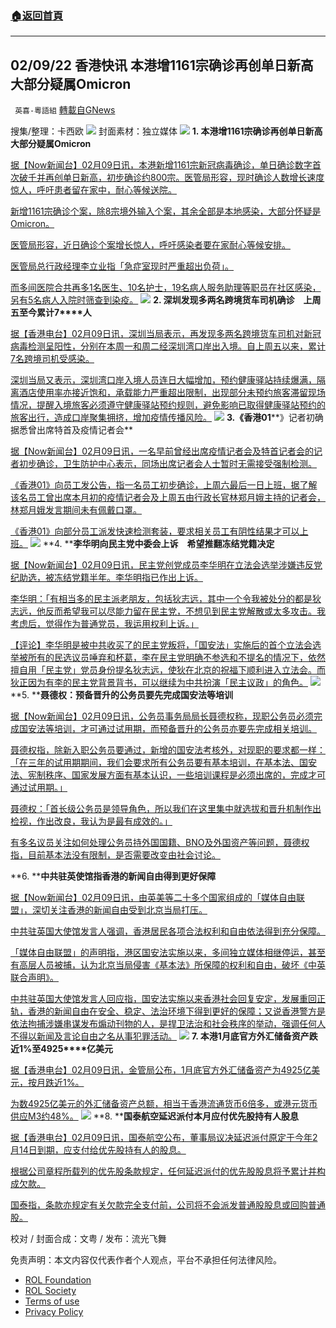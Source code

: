 ###  [:house:返回首頁](https://github.com/ourhimalayas/txt)
---


## 02/09/22 香港快讯 本港增1161宗确诊再创单日新高　大部分疑属Omicron
` 英喜-粵語組` [轉載自GNews](https://gnews.org/zh-hans/1980049/)

搜集/整理：卡西欧
![](https://assets.gnews.org/wp-content/uploads/2022/02/0209fenmian.jpg)
封面素材：独立媒体
![](https://assets.gnews.org/wp-content/uploads/2022/02/2022-02-09-1.png)
**1. ****本港增****1161****宗确诊再创单日新高　大部分疑属****Omicron**

[据【Now新闻台】02月09日讯，本港新增1161宗新冠病毒确诊，单日确诊数字首次破千并再创单日新高，初步确诊约800宗。医管局形容，现时确诊人数增长速度惊人，呼吁患者留在家中，耐心等候送院。](https://news.now.com/home/local/player?newsId=465903)

[新增1161宗确诊个案，除8宗境外输入个案，其余全部是本地感染，大部分怀疑是Omicron。](https://news.now.com/home/local/player?newsId=465903)

[医管局形容，近日确诊个案增长惊人，呼吁感染者要在家耐心等候安排。](https://news.now.com/home/local/player?newsId=465903)

[医管局总行政经理李立业指「急症室现时严重超出负荷」。](https://news.now.com/home/local/player?newsId=465903)

[而多间医院合共再多1名医生、10名护士，19名病人服务助理等职员在社区感染，另有5名病人入院时筛查到染疫。](https://news.now.com/home/local/player?newsId=465903)
![](https://assets.gnews.org/wp-content/uploads/2022/02/2022-02-09-2.png)
**2. ****深圳发现多两名跨境货车司机确诊　上周五至今累计****7****人**

[据【香港电台】02月09日讯，深圳当局表示，再发现多两名跨境货车司机对新冠病毒检测呈阳性，分别在本周一和周二经深圳湾口岸出入境。自上周五以来，累计7名跨境司机受感染。](https://news.rthk.hk/rthk/ch/component/k2/1632771-20220209.htm?spTabChangeable=0)

[深圳当局又表示，深圳湾口岸入境人员连日大幅增加，预约健康驿站持续爆满，隔离酒店使用率亦接近饱和，承载能力严重超出限制，出现部分未预约旅客滞留现场情况，提醒入境旅客必须遵守健康驿站预约规则，避免影响已取得健康驿站预约的旅客出行，造成口岸聚集拥挤，增加疫情传播风险。](https://news.rthk.hk/rthk/ch/component/k2/1632771-20220209.htm?spTabChangeable=0)
![](https://assets.gnews.org/wp-content/uploads/2022/02/2022-02-09-3.png)
**3.****《香港****01****》记者初确　据悉曾出席特首及疫情记者会**

[据【Now新闻台】02月09日讯，一名早前曾经出席疫情记者会及特首记者会的记者初步确诊，卫生防护中心表示，同场出席记者会人士暂时无需接受强制检测。](https://news.now.com/home/local/player?newsId=465897)

[《香港01》向员工发公告，指一名员工初步确诊，上周六最后一日上班，据了解该名员工曾出席本月初的疫情记者会及上周五由行政长官林郑月娥主持的记者会，林郑月娥发言期间未有佩戴口罩。](https://news.now.com/home/local/player?newsId=465897)

[《香港01》向部分员工派发快速检测套装，要求相关员工有阴性结果才可以上班。](https://news.now.com/home/local/player?newsId=465897)
![](https://assets.gnews.org/wp-content/uploads/2022/02/2022-02-09-4.png)
**4. ****李华明向民主党中委会上诉　希望推翻冻结党籍决定**

[据【Now新闻台】02月09日讯，民主党创党成员李华明在立法会选举涉嫌违反党纪助选，被冻结党籍半年。李华明指已作出上诉。](https://news.now.com/home/local/player?newsId=465877)

[李华明：「有相当多的民主派老朋友，包括狄志远，其中一个令我被处分的都是狄志远，他反而希望我可以尽能力留在民主党，不想见到民主党解散或太多攻击。我考虑后，觉得作为普通党员，我运用权利上诉。」](https://news.now.com/home/local/player?newsId=465877)

[【评论】李华明是被中共收买了的民主党叛将，「国安法」实施后的首个立法会选举被所有的民选议员唾弃和杯葛，李在民主党明确不参选和不提名的情况下，依然擅自用「民主党」党员身份提名狄志远，使狄在北京的祝福下顺利进入立法会。而狄正因为有李的民主党背景背书，可以继续为中共扮演「民主议政」的角色。](https://news.now.com/home/local/player?newsId=465877)
![](https://assets.gnews.org/wp-content/uploads/2022/02/2022-02-09-5.png)
**5. ****聂德权：预备晋升的公务员要先完成国安法等培训**

[据【Now新闻台】02月09日讯，公务员事务局局长聂德权称，现职公务员必须完成国安法等培训，才可通过试用期，而预备晋升的公务员亦要先完成相关培训。](https://news.now.com/home/local/player?newsId=465868)

[聂德权指，除新入职公务员要通过，新增的国安法考核外，对现职的要求都一样：「在三年的试用期期间，我们会要求所有公务员要有基本培训，在基本法、国安法、宪制秩序、国家发展方面有基本认识，一些培训课程是必须出席的，完成才可通过试用期。」](https://news.now.com/home/local/player?newsId=465868)

[聂德权：「首长级公务员是领导角色，所以我们在这里集中就选拔和晋升机制作出检视，作出改良，我认为是最有成效的。」](https://news.now.com/home/local/player?newsId=465868)

[有多名议员关注如何处理公务员持外国国籍、BNO及外国资产等问题，聂德权指，目前基本法没有限制，是否需要改变由社会讨论。](https://news.now.com/home/local/player?newsId=465868)

**6. ****中共驻英使馆指香港的新闻自由得到更好保障**

[据【Now新闻台】02月09日讯，由英美等二十多个国家组成的「媒体自由联盟」，深切关注香港的新闻自由受到北京当局打压。](https://news.now.com/home/local/player?newsId=465890)

[中共驻英国大使馆发言人强调，香港居民各项合法权利和自由依法得到充分保障。](https://news.now.com/home/local/player?newsId=465890)

[「媒体自由联盟」的声明指，港区国安法实施以来，多间独立媒体相继停运，甚至有高层人员被捕，认为北京当局侵害《基本法》所保障的权利和自由，破坏《中英联合声明》。](https://news.now.com/home/local/player?newsId=465890)

[中共驻英国大使馆发言人回应指，国安法实施以来香港社会回复安定，发展重回正轨，香港的新闻自由在安全、稳定、法治环境下得到更好的保障；又说香港警方是依法拘捕涉嫌串谋发布煽动刊物的人，是捍卫法治和社会秩序的举动，强调任何人不得以新闻及言论自由之名从事犯罪活动。](https://news.now.com/home/local/player?newsId=465890)
![](https://assets.gnews.org/wp-content/uploads/2022/02/2022-02-09-7.png)
**7. ****本港****1****月底官方外汇储备资产跌近****1%****至****4925****亿美元**

[据【香港电台】02月09日讯，金管局公布，1月底官方外汇储备资产为4925亿美元，按月跌近1%。](https://news.rthk.hk/rthk/ch/component/k2/1632783-20220209.htm)

[为数4925亿美元的外汇储备资产总额，相当于香港流通货币6倍多，或港元货币供应M3约48%。](https://news.rthk.hk/rthk/ch/component/k2/1632783-20220209.htm)
![](https://assets.gnews.org/wp-content/uploads/2022/02/2022-02-09-8.png)
**8. ****国泰航空延迟派付本月应付优先股持有人股息**

[据【香港电台】02月09日讯，国泰航空公布，董事局议决延迟派付原定于今年2月14日到期，应支付给优先股持有人的股息。](https://news.rthk.hk/rthk/ch/component/k2/1632777-20220209.htm?spTabChangeable=0)

[根据公司章程所载列的优先股条款规定，任何延迟派付的优先股股息将予累计并构成欠款。](https://news.rthk.hk/rthk/ch/component/k2/1632777-20220209.htm?spTabChangeable=0)

[国泰指，条款亦规定有关欠款完全支付前，公司将不会派发普通股股息或回购普通股。](https://news.rthk.hk/rthk/ch/component/k2/1632777-20220209.htm?spTabChangeable=0)

校对 / 封面合成：文粤 / 发布：流光飞舞

 

免责声明：本文内容仅代表作者个人观点，平台不承担任何法律风险。

- [ROL Foundation](https://rolfoundation.org/)
- [ROL Society](https://rolsociety.org/)
- [Terms of use](https://gnews.org/terms-of-use-3/)
- [Privacy Policy](https://gnews.org/privacy-policy/)
